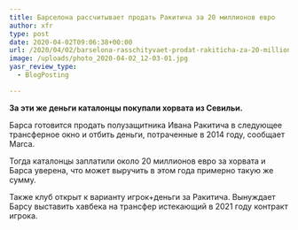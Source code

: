 ```yaml
---
title: Барселона рассчитывает продать Ракитича за 20 миллионов евро
author: xfr
type: post
date: 2020-04-02T09:06:38+00:00
url: /2020/04/02/barselona-rasschityvaet-prodat-rakiticha-za-20-millionov-evro/
image: /uploads/photo_2020-04-02_12-03-01.jpg
yasr_review_type:
  - BlogPosting

---
```

**За эти же деньги каталонцы покупали хорвата из Севильи.**

Барса готовится продать полузащитника Ивана Ракитича в следующее трансферное окно и отбить деньги, потраченные в 2014 году, сообщает Marca.

Тогда каталонцы заплатили около 20 миллионов евро за хорвата и Барса уверена, что может выручить в этом года примерно такую же сумму.

Также клуб открыт к варианту игрок+деньги за Ракитича. Вынуждает Барсу выставить хавбека на трансфер истекающий в 2021 году контракт игрока.